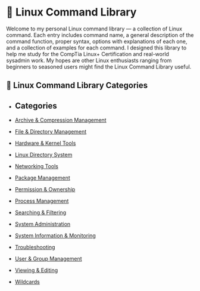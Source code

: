 
# 🐧 Linux Command Library

Welcome to my personal Linux command library — a collection of Linux command. Each entry includes command name, a general description of the command function, proper syntax, options with explanations of each one, and a collection of examples for each command. I designed this library to help me study for the CompTia Linux+ Certification and real-world sysadmin work. My hopes are other Linux enthusiasts ranging from beginners to seasoned users might find the Linux Command Library useful.

## 📁 Linux Command Library Categories

- ## Categories

- [Archive & Compression Management](./Archiving_and_Compressing_Management/Archiving_and_Compressing_Commands.md)
- [File & Directory Management](./File_and_Directory_Management/File_and_Directory_Commands.md)
- [Hardware & Kernel Tools](./Hardware_Kernel_Tools/Hardware_Kernel_Tools.md)
- [Linux Directory System](./Linux_Directory_System/Linux_Directory_System.md)
- [Networking Tools](./Networking_Tools/Networking_Tools.md)
- [Package Management](./Package_Management/Package_Management.md)
- [Permission & Ownership](./Permission_and_Ownership/Permission_and_Ownership.md)
- [Process Management](./Process_Management/Process_Management.md)
- [Searching & Filtering](./Searching_and_Filtering_Management/Searching_and_Filtering_Management.md)
- [System Administration](./System_Administration/System_Administration.md)
- [System Information & Monitoring](./System_Information_and_Monitoring_Management/System_Information_and_Monitoring_Management.md)
- [Troubleshooting](./TroubleShooting_Management/TroubleShooting_Management.md)
- [User & Group Management](./User_and_Group_Management/User_and_Group_Management.md)
- [Viewing & Editing](./Viewing_and_Editing_Management/Viewing_and_Editing_Management.md)
- [Wildcards](./WildCards/WildCards.md)



